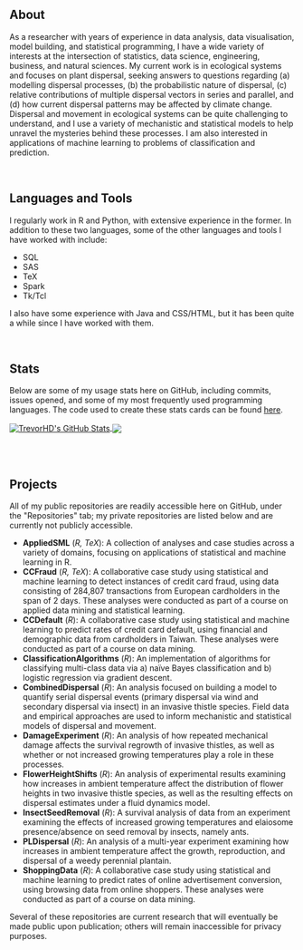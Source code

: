 ## About

As a researcher with years of experience in data analysis, data visualisation, model building, and statistical programming, I have a wide variety of interests at the intersection of statistics, data science, engineering, business, and natural sciences. My current work is in ecological systems and focuses on plant dispersal, seeking answers to questions regarding (a) modelling dispersal processes, (b) the probabilistic nature of dispersal, (c) relative contributions of multiple dispersal vectors in series and parallel, and (d) how current dispersal patterns may be affected by climate change. Dispersal and movement in ecological systems can be quite challenging to understand, and I use a variety of mechanistic and statistical models to help unravel the mysteries behind these processes. I am also interested in applications of machine learning to problems of classification and prediction.

<br/>

## Languages and Tools

I regularly work in R and Python, with extensive experience in the former. In addition to these two languages, some of the other languages and tools I have worked with include:

* SQL
* SAS
* TeX
* Spark
* Tk/Tcl

I also have some experience with Java and CSS/HTML, but it has been quite a while since I have worked with them.

<br/>

## Stats

Below are some of my usage stats here on GitHub, including commits, issues opened, and some of my most frequently used programming languages. The code used to create these stats cards can be found [here](https://github.com/anuraghazra/github-readme-stats).

<a href="https://github.com/TrevorHD/TrevorHD">
  <img align="center" src="https://github-readme-stats.vercel.app/api?username=TrevorHD&show_icons=true&line_height=30&count_private=true&include_all_commits=true&hide=prs,contribs&title_color=00AEFF&text_color=00AEFF&icon_color=00AEFF&bg_color=00000000&custom_title=GitHub Stats" alt="TrevorHD's GitHub Stats"/>
</a>

<a href="https://github.com/TrevorHD/TrevorHD">
  <img align="center" src="https://github-readme-stats.vercel.app/api/top-langs/?username=TrevorHD&layout=compact&card_width=290&langs_count=6&title_color=00AEFF&text_color=00AEFF&icon_color=00AEFF&bg_color=00000000"/>
</a>

<br/><br/>

## Projects

All of my public repositories are readily accessible here on GitHub, under the "Repositories" tab; my private repositories are listed below and are currently not publicly accessible.

* **AppliedSML** (*R, TeX*): A collection of analyses and case studies across a variety of domains, focusing on applications of statistical and machine learning in R.
* **CCFraud** (*R, TeX*): A collaborative case study using statistical and machine learning to detect instances of credit card fraud, using data consisting of 284,807 transactions from European cardholders in the span of 2 days. These analyses were conducted as part of a course on applied data mining and statistical learning.
* **CCDefault** (*R*): A collaborative case study using statistical and machine learning to predict rates of credit card default, using financial and demographic data from cardholders in Taiwan. These analyses were conducted as part of a course on data mining.
* **ClassificationAlgorithms** (*R*): An implementation of algorithms for classifying multi-class data via a) naïve Bayes classification and b) logistic regression via gradient descent.
* **CombinedDispersal** (*R*): An analysis focused on building a model to quantify serial dispersal events (primary dispersal via wind and secondary dispersal via insect) in an invasive thistle species. Field data and empirical approaches are used to inform mechanistic and statistical models of dispersal and movement.
* **DamageExperiment** (*R*): An analysis of how repeated mechanical damage affects the survival regrowth of invasive thistles, as well as whether or not increased growing temperatures play a role in these processes.
* **FlowerHeightShifts** (*R*): An analysis of experimental results examining how increases in ambient temperature affect the distribution of flower heights in two invasive thistle species, as well as the resulting effects on dispersal estimates under a fluid dynamics model.
* **InsectSeedRemoval** (*R*): A survival analysis of data from an experiment examining the effects of increased growing temperatures and elaiosome presence/absence on seed removal by insects, namely ants.
* **PLDispersal** (*R*): An analysis of a multi-year experiment examining how increases in ambient temperature affect the growth, reproduction, and dispersal of a weedy perennial plantain.
* **ShoppingData** (*R*): A collaborative case study using statistical and machine learning to predict rates of online advertisement conversion, using browsing data from online shoppers. These analyses were conducted as part of a course on data mining.

Several of these repositories are current research that will eventually be made public upon publication; others will remain inaccessible for privacy purposes.
